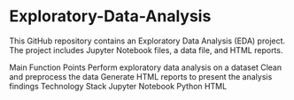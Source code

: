# Exploratory-Data-Analysis
This GitHub repository contains an Exploratory Data Analysis (EDA) project. The project includes Jupyter Notebook files, a data file, and HTML reports.

Main Function Points
Perform exploratory data analysis on a dataset
Clean and preprocess the data
Generate HTML reports to present the analysis findings
Technology Stack
Jupyter Notebook
Python
HTML
